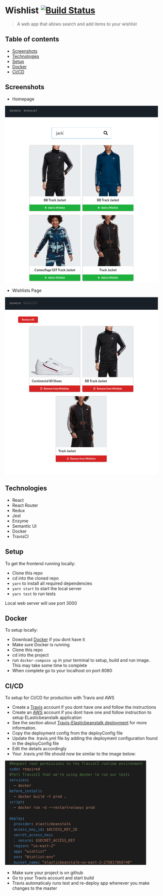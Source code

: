 # Wishlist [![Build Status](https://travis-ci.org/sirkells/wishlist.svg?branch=master)](https://travis-ci.org/sirkells/wishlist)

> A web app that allows search and add items to your wishlist

## Table of contents

- [Screenshots](#screenshots)
- [Technologies](#technologies)
- [Setup](#setup)
- [Docker](#docker)
- [CI/CD](#CI/CD)


## Screenshots

- Homepage

![Example screenshot](./img/Screenshot_search.png)

- Wishlists Page

![Example screenshot](./img/Screenshot_wishlist.png)

## Technologies

- React
- React Router
- Redux
- Jest
- Enzyme
- Semantic UI
- Docker
- TravisCI

## Setup

To get the frontend running locally:

- Clone this repo
- cd into the cloned repo
- `yarn` to install all required dependencies
- `yarn start` to start the local server
- `yarn test` to run tests

Local web server will use port 3000

## Docker

To setup locally:

- Download [Docker](https://docs.docker.com/) if you dont have it
- Make sure Docker is running
- Clone this repo
- cd into the project
- run `docker-compose up` in your terminal to setup, build and run image. This may take some time to complete
- When complete go to your localhost on port 8080

## CI/CD

To setup for CI/CD for production with Travis and AWS

- Create a [Travis](https://travis-ci.org/) account if you dont have one and follow the instructions
- Create an [AWS](https://aws.amazon.com/) account if you dont have one and follow instruction to setup ELasticbeanstalk application
- See the section about [Travis-Elasticbeanstalk deployment](https://docs.travis-ci.com/user/deployment/elasticbeanstalk/) for more information.
- Copy the deployment config from the deployConfig file
- Update the .travis.yml file by adding the deployment configuration found in the deployConfig file
- Edit the details accordingly
- Your .travis.yml file should now be similar to the image below:

![Example screenshot](./img/Screenshot-config.png)

- Make sure your project is on github
- Go to your Travis account and start build
- Travis automaticaly runs test and re-deploy app whenever you make changes to the master
